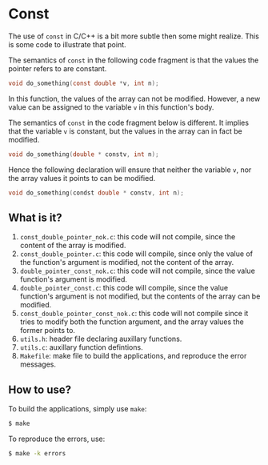 # Const

The use of `const` in C/C++ is a bit more subtle then some might realize.
This is some code to illustrate that point.

The semantics of `const` in the following code fragment is that the values
the pointer refers to are constant.
```c
void do_something(const double *v, int n);
```
In this function, the values of the array can not be modified.  However,
a new value can be assigned to the variable `v` in this function's body.

The semantics of `const` in the code fragment below is different.  It
implies that the variable `v` is constant, but the values in the array can
in fact be modified.
```c
void do_something(double * constv, int n);
```

Hence the following declaration will ensure that neither the variable `v`,
nor the array values it points to can be modified.
```c
void do_something(condst double * constv, int n);
```

## What is it?
1. `const_double_pointer_nok.c`: this code will not compile, since the
    content of the array is modified.
1. `const_double_pointer.c`: this code will compile, since only the
    value of the function's argument is modified, not the content of the
    array.
1. `double_pointer_const_nok.c`: this code will not compile, since the
    value function's argument is modified.
1. `double_pointer_const.c`: this code will compile, since the value
    function's argument is not modified, but the contents of the array can
    be modified.
1. `const_double_pointer_const_nok.c`: this code will not compile since it
    tries to modify both the function argument, and the array values the
    former points to.
1. `utils.h`: header file declaring auxillary functions.
1. `utils.c`: auxillary function defintions.
1. `Makefile`: make file to build the applications, and reproduce the
    error messages.

## How to use?
To build the applications, simply use `make`:
```bash
$ make
```

To reproduce the errors, use:
```bash
$ make -k errors
```
